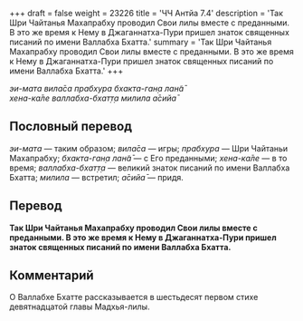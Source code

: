 +++
draft = false
weight = 23226
title = 'ЧЧ Антйа 7.4'
description = 'Так Шри Чайтанья Махапрабху проводил Свои лилы вместе с преданными. В это же время к Нему в Джаганнатха-Пури пришел знаток священных писаний по имени Валлабха Бхатта.'
summary = 'Так Шри Чайтанья Махапрабху проводил Свои лилы вместе с преданными. В это же время к Нему в Джаганнатха-Пури пришел знаток священных писаний по имени Валлабха Бхатта.'
+++

_эи-мата вила̄са прабхура бхакта-ган̣а лан̃а̄  
хена-ка̄ле валлабха-бхат̣т̣а милила а̄сийа̄_

## Пословный перевод

_эи_\-_мата_ — таким образом; _вила̄са_ — игры; _прабхура_ — Шри Чайтаньи Махапрабху; _бхакта_\-_ган̣а_ _лан̃а̄_ — с Его преданными; _хена_\-_ка̄ле_ — в то время; _валлабха_\-_бхат̣т̣а_ — великий знаток писаний по имени Валлабха Бхатта; _милила_ — встретил; _а̄сийа̄_ — придя.

## Перевод

**Так Шри Чайтанья Махапрабху проводил Свои лилы вместе с преданными. В это же время к Нему в Джаганнатха-Пури пришел знаток священных писаний по имени Валлабха Бхатта.**

## Комментарий

О Валлабхе Бхатте рассказывается в шестьдесят первом стихе девятнадцатой главы Мадхья-лилы.
